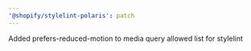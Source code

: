 ```yaml
---
'@shopify/stylelint-polaris': patch
---
```


Added prefers-reduced-motion to media query allowed list for stylelint
